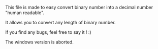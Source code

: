 This file is made to easy convert binary number into a decimal number "human readable".

It allows you to convert any length of binary number.

If you find any bugs, feel free to say it ! :) 

The windows version is aborted. 
